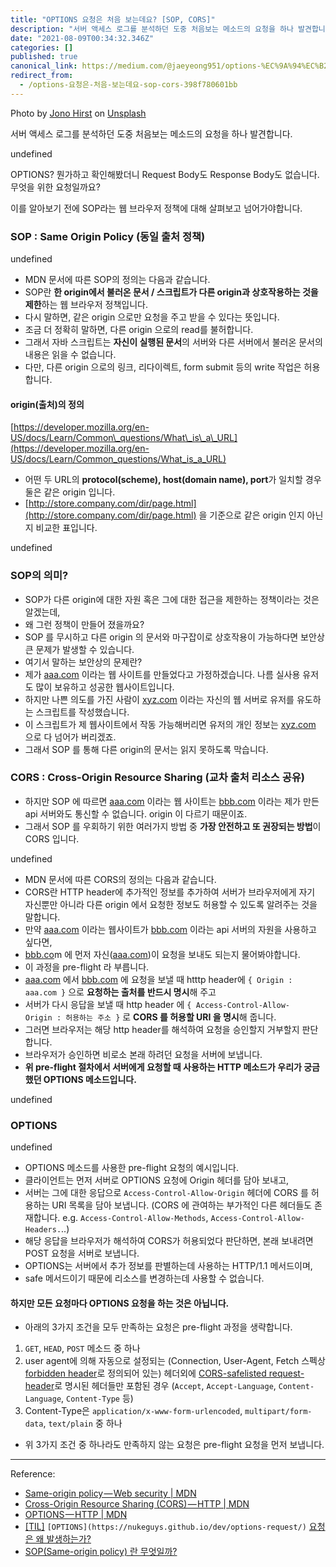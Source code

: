 ```yaml
---
title: "OPTIONS 요청은 처음 보는데요? [SOP, CORS]"
description: "서버 액세스 로그를 분석하던 도중 처음보는 메소드의 요청을 하나 발견합니다."
date: "2021-08-09T00:34:32.346Z"
categories: []
published: true
canonical_link: https://medium.com/@jaeyeong951/options-%EC%9A%94%EC%B2%AD%EC%9D%80-%EC%B2%98%EC%9D%8C-%EB%B3%B4%EB%8A%94%EB%8D%B0%EC%9A%94-sop-cors-398f780601bb
redirect_from:
  - /options-요청은-처음-보는데요-sop-cors-398f780601bb
---
```


Photo by [Jono Hirst](https://unsplash.com/@jonohirst?utm_source=medium&utm_medium=referral) on [Unsplash](https://unsplash.com?utm_source=medium&utm_medium=referral)

서버 액세스 로그를 분석하던 도중 처음보는 메소드의 요청을 하나 발견합니다.

undefined

OPTIONS? 뭔가하고 확인해봤더니 Request Body도 Response Body도 없습니다. 무엇을 위한 요청일까요?

이를 알아보기 전에 SOP라는 웹 브라우저 정책에 대해 살펴보고 넘어가야합니다.

### SOP : Same Origin Policy (동일 출처 정책)

undefined

-   MDN 문서에 따른 SOP의 정의는 다음과 같습니다.
-   SOP란 **한 origin에서 불러온 문서 / 스크립트가 다른 origin과 상호작용하는 것을 제한**하는 웹 브라우저 정책입니다.
-   다시 말하면, 같은 origin 으로만 요청을 주고 받을 수 있다는 뜻입니다.
-   조금 더 정확히 말하면, 다른 origin 으로의 read를 불허합니다.
-   그래서 자바 스크립트는 **자신이 실행된 문서**의 서버와 다른 서버에서 불러온 문서의 내용은 읽을 수 없습니다.
-   다만, 다른 origin 으로의 링크, 리다이렉트, form submit 등의 write 작업은 허용합니다.

#### origin(출처)의 정의

[https://developer.mozilla.org/en-US/docs/Learn/Common\_questions/What\_is\_a\_URL](https://developer.mozilla.org/en-US/docs/Learn/Common_questions/What_is_a_URL)

-   어떤 두 URL의 **protocol(scheme), host(domain name), port**가 일치할 경우 둘은 같은 origin 입니다.
-   [http://store.company.com/dir/page.html](http://store.company.com/dir/page.html) 을 기준으로 같은 origin 인지 아닌지 비교한 표입니다.

undefined

### SOP의 의미?

-   SOP가 다른 origin에 대한 자원 혹은 그에 대한 접근을 제한하는 정책이라는 것은 알겠는데,
-   왜 그런 정책이 만들어 졌을까요?
-   SOP 를 무시하고 다른 origin 의 문서와 마구잡이로 상호작용이 가능하다면 보안상 큰 문제가 발생할 수 있습니다.
-   여기서 말하는 보안상의 문제란?
-   제가 [aaa.com](http://aaa.com/) 이라는 웹 사이트를 만들었다고 가정하겠습니다. 나름 실사용 유저도 많이 보유하고 성공한 웹사이트입니다.
-   하지만 나쁜 의도를 가진 사람이 [xyz.com](http://xyz.com/) 이라는 자신의 웹 서버로 유저를 유도하는 스크립트를 작성했습니다.
-   이 스크립트가 제 웹사이트에서 작동 가능해버리면 유저의 개인 정보는 [xyz.com](http://xyz.com/) 으로 다 넘어가 버리겠죠.
-   그래서 SOP 를 통해 다른 origin의 문서는 읽지 못하도록 막습니다.

### CORS : Cross-Origin Resource Sharing (교차 출처 리소스 공유)

-   하지만 SOP 에 따르면 [aaa.com](http://aaa.com/) 이라는 웹 사이트는 [bbb.com](http://bbb.com/) 이라는 제가 만든 api 서버와도 통신할 수 없습니다. origin 이 다르기 때문이죠.
-   그래서 SOP 를 우회하기 위한 여러가지 방법 중 **가장 안전하고 또 권장되는 방법**이 CORS 입니다.

undefined

-   MDN 문서에 따른 CORS의 정의는 다음과 같습니다.
-   CORS란 HTTP header에 추가적인 정보를 추가하여 서버가 브라우저에게 자기 자신뿐만 아니라 다른 origin 에서 요청한 정보도 허용할 수 있도록 알려주는 것을 말합니다.
-   만약 [aaa.com](http://aaa.com/) 이라는 웹사이트가 [bbb.com](http://bbb.com/) 이라는 api 서버의 자원을 사용하고 싶다면,
-   [bbb.co](http://bbb.co/)m 에 먼저 자신([aaa.com](http://aaa.com/))이 요청을 보내도 되는지 물어봐야합니다.
-   이 과정을 pre-flight 라 부릅니다.
-   [aaa.com](http://aaa.com/) 에서 [bbb.com](http://bbb.com/) 에 요청을 보낼 때 htttp header에 `{ Origin : aaa.com }` 으로 **요청하는 출처를 반드시 명시**해 주고
-   서버가 다시 응답을 보낼 때 http header 에 `{ Access-Control-Allow-Origin : 허용하는 주소 }` 로 **CORS 를 허용할 URI 을 명시**해 줍니다.
-   그러면 브라우저는 해당 http header를 해석하여 요청을 승인할지 거부할지 판단합니다.
-   브라우저가 승인하면 비로소 본래 하려던 요청을 서버에 보냅니다.
-   **위 pre-flight 절차에서 서버에게 요청할 때 사용하는 HTTP 메소드가 우리가 궁금했던 OPTIONS 메소드입니다.**

undefined

### OPTIONS

undefined

-   OPTIONS 메소드를 사용한 pre-flight 요청의 예시입니다.
-   클라이언트는 먼저 서버로 OPTIONS 요청에 Origin 헤더를 담아 보내고,
-   서버는 그에 대한 응답으로 `Access-Control-Allow-Origin` 헤더에 CORS 를 허용하는 URI 목록을 담아 보냅니다. (CORS 에 관여하는 부가적인 다른 헤더들도 존재합니다. e.g. `Access-Control-Allow-Methods`, `Access-Control-Allow-Headers.`..)
-   해당 응답을 브라우저가 해석하여 CORS가 허용되었다 판단하면, 본래 보내려면 POST 요청을 서버로 보냅니다.
-   OPTIONS는 서버에서 추가 정보를 판별하는데 사용하는 HTTP/1.1 메서드이며,
-   safe 메서드이기 때문에 리소스를 변경하는데 사용할 수 없습니다.

#### 하지만 모든 요청마다 OPTIONS 요청을 하는 것은 아닙니다.

-   아래의 3가지 조건을 모두 만족하는 요청은 pre-flight 과정을 생략합니다.

1.  `GET`, `HEAD`, `POST` 메소드 중 하나
2.  user agent에 의해 자동으로 설정되는 (Connection, User-Agent, Fetch 스펙상 [forbidden header](https://fetch.spec.whatwg.org/#forbidden-header-name)로 정의되어 있는) 헤더외에 [CORS-safelisted request-header](https://fetch.spec.whatwg.org/#cors-safelisted-request-header)로 명시된 헤더들만 포함된 경우 (`Accept`, `Accept-Language`, `Content-Language`, `Content-Type` 등)
3.  Content-Type은 `application/x-www-form-urlencoded`, `multipart/form-data`, `text/plain` 중 하나

-   위 3가지 조건 중 하나라도 만족하지 않는 요청은 pre-flight 요청을 먼저 보냅니다.

---

Reference:

-   [Same-origin policy — Web security | MDN](https://developer.mozilla.org/en-US/docs/Web/Security/Same-origin_policy)
-   [Cross-Origin Resource Sharing (CORS) — HTTP | MDN](https://developer.mozilla.org/en-US/docs/Web/HTTP/CORS)
-   [OPTIONS — HTTP | MDN](https://developer.mozilla.org/en-US/docs/Web/HTTP/Methods/OPTIONS)
-   [\[TIL\]](https://nukeguys.github.io/dev/options-request/) `[OPTIONS](https://nukeguys.github.io/dev/options-request/)` [요청은 왜 발생하는가?](https://nukeguys.github.io/dev/options-request/)
-   [SOP(Same-origin policy) 란 무엇일까?](https://dongwooklee96.github.io/post/2021/03/23/sopsame-origin-policy-%EB%9E%80-%EB%AC%B4%EC%97%87%EC%9D%BC%EA%B9%8C/)
